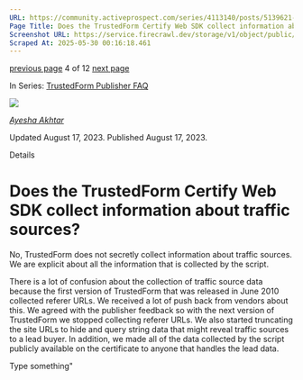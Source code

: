 ```yaml
---
URL: https://community.activeprospect.com/series/4113140/posts/5139621-does-the-trustedform-certify-web-sdk-collect-information-about-traffic-sources
Page Title: Does the TrustedForm Certify Web SDK collect information about traffic sources?
Screenshot URL: https://service.firecrawl.dev/storage/v1/object/public/media/screenshot-4a930914-c8be-4995-bc73-7a4cc409fe38.png
Scraped At: 2025-05-30 00:16:18.461
---
```


[previous page](https://community.activeprospect.com/series/4113140/posts/5139617-what-information-does-trustedform-make-available-to-lead-buyers) 4 of 12 [next page](https://community.activeprospect.com/series/4113140/posts/5139632-how-do-i-know-what-data-is-being-collected-by-the-trustedform-certify-web-sdk-s)

In Series: [TrustedForm Publisher FAQ](https://community.activeprospect.com/series/4113140-trustedform-publisher-faq)

[![](https://content2.bloomfire.com/avatars/users/1966401/thumb/thumbnail.png?f=1692038964&Expires=1748567753&Signature=hddZYFyGRQgE7SBeEGNpNXcVcLMZ1vBHhzr9AolchZD81CnDicaKX6nkt49I2GnI9ePdmCmj~tLqis2R8GdlqM-bLItWWIsdm31DW~CCR2ey7vlIYHg4HYHW8SCUhVKP7UYlXrvdRP1~qgrxVCtJHJbOj2DXF53kdQoK0LaL2eU5lFw3OwVyjDYfkjGyPtD3gbdeBxJflpcqCJSGqKXGRAYw3WVE7JjyPRU6IAr7fF6nf52gQOv9Xfatut~leHtyHQ6rF6dRz1NUVssavT2ndzsg66DOFcNdYEk9zpPezMVUCQoEn4ml~RM6wb-TViTtxlZlP8trcbAAo9Ju9L0JZg__&Key-Pair-Id=APKAIDFCFZ2UHE5LPIUA)](https://community.activeprospect.com/memberships/9624817-ayesha-akhtar)

[_Ayesha Akhtar_](https://community.activeprospect.com/memberships/9624817-ayesha-akhtar)

Updated August 17, 2023. Published August 17, 2023.

Details

# Does the TrustedForm Certify Web SDK collect information about traffic sources?

No, TrustedForm does not secretly collect information about traffic sources. We are explicit about all the information that is collected by the script.

There is a lot of confusion about the collection of traffic source data because the first version of TrustedForm that was released in June 2010 collected referer URLs. We received a lot of push back from vendors about this. We agreed with the publisher feedback so with the next version of TrustedForm we stopped collecting referer URLs. We also started truncating the site URLs to hide and query string data that might reveal traffic sources to a lead buyer. In addition, we made all of the data collected by the script publicly available on the certificate to anyone that handles the lead data.

Type something"

